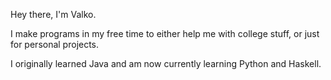 Hey there, I'm Valko.

I make programs in my free time to either help me with college stuff, or just for personal projects. 

I originally learned Java and am now currently learning Python and Haskell.

<!---
Valkowo/Valkowo is a ✨ special ✨ repository because its `README.md` (this file) appears on your GitHub profile.
You can click the Preview link to take a look at your changes.
--->
